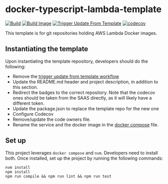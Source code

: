 # docker-typescript-lambda-template
[![Build](https://github.com/infrastructure-blocks/docker-typescript-lambda-template/actions/workflows/build.yml/badge.svg)](https://github.com/infrastructure-blocks/docker-typescript-lambda-template/actions/workflows/build.yml)
[![Build Image](https://github.com/infrastructure-blocks/docker-typescript-lambda-template/actions/workflows/build-image.yml/badge.svg)](https://github.com/infrastructure-blocks/docker-typescript-lambda-template/actions/workflows/build-image.yml)
[![Trigger Update From Template](https://github.com/infrastructure-blocks/docker-typescript-lambda-template/actions/workflows/trigger-update-from-template.yml/badge.svg)](https://github.com/infrastructure-blocks/docker-typescript-lambda-template/actions/workflows/trigger-update-from-template.yml)
[![codecov](https://codecov.io/gh/infrastructure-blocks/docker-typescript-lambda-template/graph/badge.svg?token=0RPDQQFJBA)](https://codecov.io/gh/infrastructure-blocks/docker-typescript-lambda-template)

This template is for git repositories holding AWS Lambda Docker images.

## Instantiating the template

Upon instantiating the template repository, developers should do the following:
- Remove the [trigger update from template workflow](.github/workflows/trigger-update-from-template.yml)
- Update the README.md header and project description, in addition to this section.
- Redirect the badges to the correct repository. Note that the codecov ones should be taken from the SAAS directly,
  as it will likely have a different token.
- Update the package.json to replace the template repo for the new one
- Configure Codecov
- Remove/update the code owners file.
- Rename the service and the docker image in the [docker compose](./docker/docker-compose.yml) file.
 
## Set up

This project leverages `docker compose` and `nvm`. Developers need to install both.
Once installed, set up the project by running the following commands:
```shell
nvm install
npm install
npm run compile && npm run lint && npm run test
```
